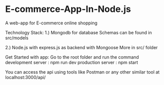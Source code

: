 # E-commerce-App-In-Node.js

A web-app for E-commerce online shopping

Technology Stack:
  1.) Mongodb for database
      Schemas can be found in src/models
      
  2.) Node.js with express.js as backend with Mongoose
       More in src/ folder
       
 Get Started with app:
    Go to the root folder and run the command
      development server : npm run dev
      production server :  npm start
      
 You can access the api using tools like Postman or any other similar tool at localhost:3000/api/
      
